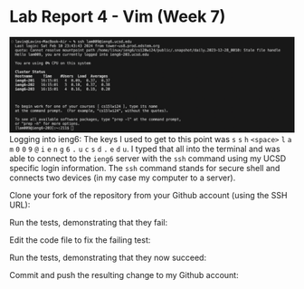 # Lab Report 4 - Vim (Week 7)
![Image](sshLogin.png)
<br/>Logging into ieng6: The keys I used to get to this point was `s` `s` `h` `<space>` `l` `a` `m` `0` `0` `9` `@` `i` `e` `n` `g` `6` `.` `u` `c` `s` `d` `.` `e` `d` `u`. I typed that all into the terminal and was able to connect to the `ieng6` server with the `ssh` command using my UCSD specific login information. The `ssh` command stands for secure shell and connects two devices (in my case my computer to a server).

Clone your fork of the repository from your Github account (using the SSH URL):

Run the tests, demonstrating that they fail:

Edit the code file to fix the failing test:

Run the tests, demonstrating that they now succeed:

Commit and push the resulting change to my Github account:
